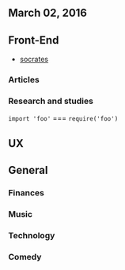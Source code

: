 March 02, 2016
---

## Front-End

- [socrates](https://github.com/matthewmueller/socrates)

### Articles

### Research and studies

`import 'foo'` === `require('foo')`

## UX

## General 
 
### Finances

### Music

### Technology

### Comedy

